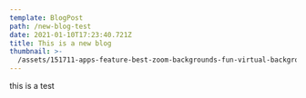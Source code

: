 ```yaml
---
template: BlogPost
path: /new-blog-test
date: 2021-01-10T17:23:40.721Z
title: This is a new blog
thumbnail: >-
  /assets/151711-apps-feature-best-zoom-backgrounds-fun-virtual-backgrounds-for-zoom-meetings-image1-63wkzw0o5x.jpg
---
```

this is a test
